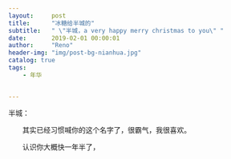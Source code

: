 ```yaml
---
layout:     post
title:      "冰糖给半城的"
subtitle:   " \"半城，a very happy merry christmas to you\" "
date:       2019-02-01 00:00:01
author:     "Reno"
header-img: "img/post-bg-nianhua.jpg"
catalog: true
tags:
    - 年华


---
```


半城：

　　其实已经习惯喊你的这个名字了，很霸气，我很喜欢。

　　认识你大概快一年半了，



